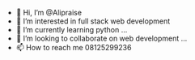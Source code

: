 - 👋 Hi, I’m @Alipraise
- 👀 I’m interested in full stack web development 
- 🌱 I’m currently learning python ...
- 💞️ I’m looking to collaborate on web development ...
- 📫 How to reach me 08125299236

<!---
Alipraise/Alipraise is a ✨ special ✨ repository because its `README.md` (this file) appears on your GitHub profile.
You can click the Preview link to take a look at your changes.
--->
